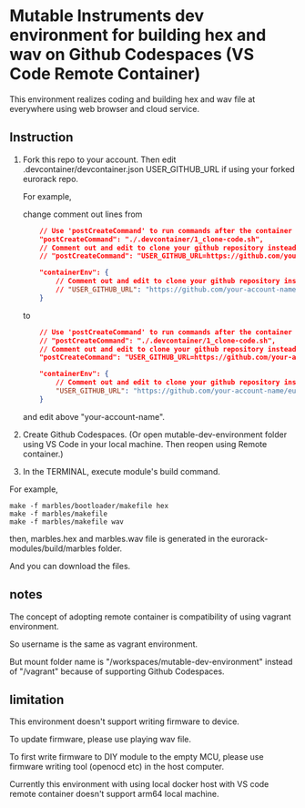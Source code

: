 # Mutable Instruments dev environment for building hex and wav on Github Codespaces (VS Code Remote Container)

This environment realizes coding and building hex and wav file at everywhere using web browser and cloud service.

## Instruction

1. Fork this repo to your account. Then edit .devcontainer/devcontainer.json USER_GITHUB_URL if using your forked eurorack repo.

    For example,

    change comment out lines from

    ``` json
        // Use 'postCreateCommand' to run commands after the container is created.
        "postCreateCommand": "./.devcontainer/1_clone-code.sh",
        // Comment out and edit to clone your github repository instead.
        // "postCreateCommand": "USER_GITHUB_URL=https://github.com/your-account-name/eurorack.git && ./.devcontainer/1_clone-code.sh $USER_GITHUB_URL",

        "containerEnv": {
            // Comment out and edit to clone your github repository instead.
            // "USER_GITHUB_URL": "https://github.com/your-account-name/eurorack.git"
        }
    ```

    to

    ``` json
        // Use 'postCreateCommand' to run commands after the container is created.
        // "postCreateCommand": "./.devcontainer/1_clone-code.sh",
        // Comment out and edit to clone your github repository instead.
        "postCreateCommand": "USER_GITHUB_URL=https://github.com/your-account-name/eurorack.git && ./.devcontainer/1_clone-code.sh $USER_GITHUB_URL",

        "containerEnv": {
            // Comment out and edit to clone your github repository instead.
            "USER_GITHUB_URL": "https://github.com/your-account-name/eurorack.git"
        }
    ```

    and edit above "your-account-name".

2. Create Github Codespaces. (Or open mutable-dev-environment folder using VS Code in your local machine. Then reopen using Remote container.)

3. In the TERMINAL, execute module's build command.

For example,

```
make -f marbles/bootloader/makefile hex
make -f marbles/makefile
make -f marbles/makefile wav
```

then, marbles.hex and marbles.wav file is generated in the eurorack-modules/build/marbles folder.

And you can download the files.

## notes

The concept of adopting remote container is compatibility of using vagrant environment.

So username is the same as vagrant environment.

But mount folder name is "/workspaces/mutable-dev-environment" instead of "/vagrant" because of supporting Github Codespaces.

## limitation

This environment doesn't support writing firmware to device.

To update firmware, please use playing wav file.

To first write firmware to DIY module to the empty MCU, please use firmware writing tool (openocd etc) in the host computer.

Currently this environment with using local docker host with VS code remote container doesn't support arm64 local machine.
